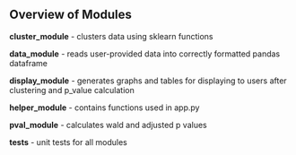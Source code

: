 ## Overview of Modules
**cluster_module** - clusters data using sklearn functions

**data_module** - reads user-provided data into correctly formatted pandas 
dataframe

**display_module** - generates graphs and tables for displaying to users 
after clustering and p_value calculation

**helper_module** - contains functions used in app.py

**pval_module** - calculates wald and adjusted p values

**tests** - unit tests for all modules